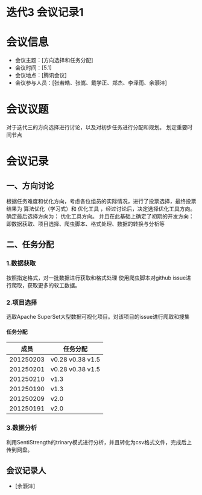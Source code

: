 # 迭代3 会议记录1

# **会议信息**

- 会议主题：[方向选择和任务分配]
- 会议时间：[5.1]
- 会议地点：[腾讯会议]
- 会议参与人员：[张若皓、张嵩、戴学正、郑杰、李泽雨、余灏沣]
  
# 会议议题

对于迭代三的方向选择进行讨论，以及对初步任务进行分配和规划。
划定重要时间节点

# 会议记录

## 一、方向讨论

根据任务难度和优化方向，考虑各位组员的实际情况，进行了投票选择，最终投票结果为 算法优化（学习式）和 优化工具 ，经过讨论后，决定选择优化工具方向。
确定最后选择方向为： 优化工具方向。
并且在此基础上确定了初期的开发方向：
即数据获取、项目选择、爬虫脚本、格式处理、数据的转换与分析等

## 二、任务分配

### 1.数据获取

按照指定格式，对一批数据进行获取和格式处理
使用爬虫脚本对github issue进行爬取，获取更多的软工数据。

### 2.项目选择

选取Apache SuperSet大型数据可视化项目。对该项目的issue进行爬取和搜集

#### 任务分配

| 成员 | 任务分配 |
| --- | --- |
| 201250203 | v0.28 v0.38 v1.5 |
| 201250201 | v0.28 v0.38 v1.5 |
| 201250210 | v1.3 |
| 201250190 | v1.3 |
| 201250209 | v2.0 |
| 201250191 | v2.0 |

### 3.数据分析

利用SentiStrength的trinary模式进行分析，并且转化为csv格式文件，完成后上传到网盘。

## 会议记录人

- [余灏沣]
